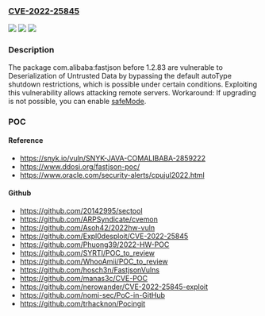 ### [CVE-2022-25845](https://cve.mitre.org/cgi-bin/cvename.cgi?name=CVE-2022-25845)
![](https://img.shields.io/static/v1?label=Product&message=com.alibaba%3Afastjson&color=blue)
![](https://img.shields.io/static/v1?label=Version&message=%3C%201.2.83%20&color=brighgreen)
![](https://img.shields.io/static/v1?label=Vulnerability&message=Deserialization%20of%20Untrusted%20Data&color=brighgreen)

### Description

The package com.alibaba:fastjson before 1.2.83 are vulnerable to Deserialization of Untrusted Data by bypassing the default autoType shutdown restrictions, which is possible under certain conditions. Exploiting this vulnerability allows attacking remote servers. Workaround: If upgrading is not possible, you can enable [safeMode](https://github.com/alibaba/fastjson/wiki/fastjson_safemode).

### POC

#### Reference
- https://snyk.io/vuln/SNYK-JAVA-COMALIBABA-2859222
- https://www.ddosi.org/fastjson-poc/
- https://www.oracle.com/security-alerts/cpujul2022.html

#### Github
- https://github.com/20142995/sectool
- https://github.com/ARPSyndicate/cvemon
- https://github.com/Asoh42/2022hw-vuln
- https://github.com/Expl0desploit/CVE-2022-25845
- https://github.com/Phuong39/2022-HW-POC
- https://github.com/SYRTI/POC_to_review
- https://github.com/WhooAmii/POC_to_review
- https://github.com/hosch3n/FastjsonVulns
- https://github.com/manas3c/CVE-POC
- https://github.com/nerowander/CVE-2022-25845-exploit
- https://github.com/nomi-sec/PoC-in-GitHub
- https://github.com/trhacknon/Pocingit

